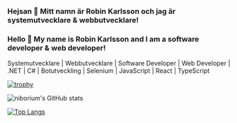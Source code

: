 ### Hejsan 👋 Mitt namn är Robin Karlsson och jag är systemutvecklare & webbutvecklare!  
### Hello 👋 My name is Robin Karlsson and I am a software developer & web developer!

Systemutvecklare | Webbutvecklare | Software Developer | Web Developer | .NET | C# | Botutveckling | Selenium | JavaScript | React | TypeScript

[![trophy](https://github-profile-trophy.vercel.app/?username=niborium)](https://github.com/ryo-ma/github-profile-trophy)


![niborium's GitHub stats](https://github-readme-stats.vercel.app/api?username=niborium&show_icons=true&theme=synthwave)

 [![Top Langs](https://github-readme-stats.vercel.app/api/top-langs/?username=niborium&langs_count=10&theme=dark&card_width=450)]([https://github.com/niborium/github-readme-stats](https://github.com/anuraghazra/github-readme-stats))
